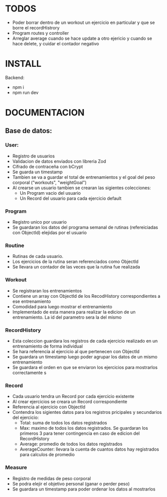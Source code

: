 # TODOS
- Poder borrar dentro de un workout un ejercicio en particular y que se borre el recordHistrory
- Program routes y controller
- Arreglar average cuando se hace update a otro ejericio y cuando se hace delete, y cuidar el contador negativo 




# INSTALL
Backend:
- npm i
- npm run dev


# DOCUMENTACION

## Base de datos:
### User:
- Registro de usuarios
- Validacion de datos enviados con libreria Zod
- Cifrado de contraceña con bCrypt
- Se guarda un timestamp
- Tambien se va a guardar el total de entrenamientos y el goal del peso corporal ("workouts", "weightGoal")
- Al crearse un usuario tambien se crearan las sigientes colecciones:
    - Un Program vacio del usuario
    - Un Record del usuario para cada ejercicio default

### Program
- Registro unico por usuario
- Se guardaran los datos del programa semanal de rutinas (refereiciadas con ObjectId) elejidas por el usuario

### Routine
- Rutinas de cada usuario.
- Los ejercicios de la rutina seran referenciados como ObjectId
- Se llevara un contador de las veces que la rutina fue realizada

### Workout
- Se registraran los entrenamientos
- Contiene un array con ObjectId de los RecodHistory correspondientes a ese entrenamiento
- Comodidad para luego mostrar el entrenamiento
- Implementado de esta manera para realizar la edicion de un entrenamiento. La id del parametro sera la del mismo

### RecordHistory
- Esta coleccion guardara los registros de cada ejercicio realizado en un entrenamiento de forma individual
- Se hara referencia al ejercicio al que pertenecen con ObjectId
- Se guardara un timestamp luego poder agrupar los datos de un mismo entrenamiento
- Se guardara el orden en que se enviaron los ejercicios para mostrarlos correctamente
s
### Record
- Cada usuario tendra un Record por cada ejercicio existente
- Al crear ejercicios se creara un Record correspondiente
- Referencia al ejercicio con ObjectId
- Contendra los sigientes datos para los registros pricipales y secundarios del ejercicio:
    - Total: suma de todos los datos registrados
    - Max: maximo de todos los datos registrados. Se guardaran los primeros 3 para tener contingencia en caso de edicion del RecordHistory
    - Average: promedio de todos los datos registrados
    - AverageCounter: llevara la cuenta de cuantos datos hay registrados para calculos de promedio

### Measure
- Registro de medidas de peso corporal
- Se podra elejir el objetivo personal (ganar o perder peso)
- Se guardara un timestamp para poder ordenar los datos al mostrarlos